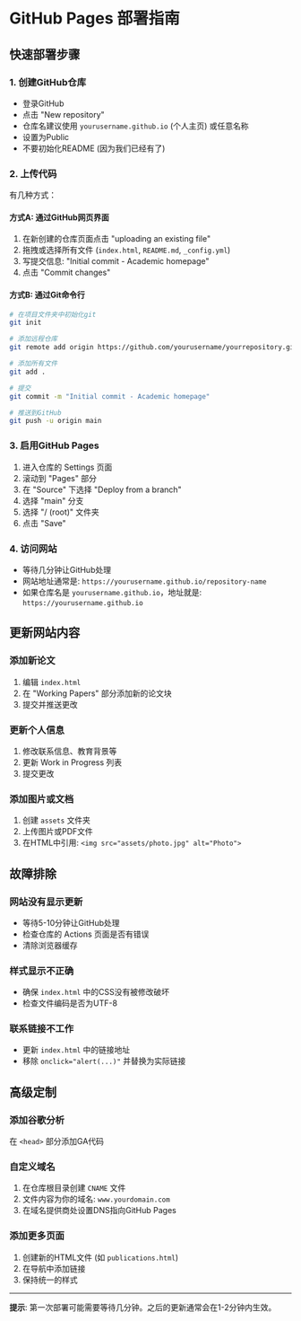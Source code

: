 # GitHub Pages 部署指南

## 快速部署步骤

### 1. 创建GitHub仓库
- 登录GitHub
- 点击 "New repository"
- 仓库名建议使用 `yourusername.github.io` (个人主页) 或任意名称
- 设置为Public
- 不要初始化README (因为我们已经有了)

### 2. 上传代码
有几种方式：

#### 方式A: 通过GitHub网页界面
1. 在新创建的仓库页面点击 "uploading an existing file"
2. 拖拽或选择所有文件 (`index.html`, `README.md`, `_config.yml`)
3. 写提交信息: "Initial commit - Academic homepage"
4. 点击 "Commit changes"

#### 方式B: 通过Git命令行
```bash
# 在项目文件夹中初始化git
git init

# 添加远程仓库
git remote add origin https://github.com/yourusername/yourrepository.git

# 添加所有文件
git add .

# 提交
git commit -m "Initial commit - Academic homepage"

# 推送到GitHub
git push -u origin main
```

### 3. 启用GitHub Pages
1. 进入仓库的 Settings 页面
2. 滚动到 "Pages" 部分
3. 在 "Source" 下选择 "Deploy from a branch"
4. 选择 "main" 分支
5. 选择 "/ (root)" 文件夹
6. 点击 "Save"

### 4. 访问网站
- 等待几分钟让GitHub处理
- 网站地址通常是: `https://yourusername.github.io/repository-name`
- 如果仓库名是 `yourusername.github.io`，地址就是: `https://yourusername.github.io`

## 更新网站内容

### 添加新论文
1. 编辑 `index.html`
2. 在 "Working Papers" 部分添加新的论文块
3. 提交并推送更改

### 更新个人信息
1. 修改联系信息、教育背景等
2. 更新 Work in Progress 列表
3. 提交更改

### 添加图片或文档
1. 创建 `assets` 文件夹
2. 上传图片或PDF文件
3. 在HTML中引用: `<img src="assets/photo.jpg" alt="Photo">`

## 故障排除

### 网站没有显示更新
- 等待5-10分钟让GitHub处理
- 检查仓库的 Actions 页面是否有错误
- 清除浏览器缓存

### 样式显示不正确
- 确保 `index.html` 中的CSS没有被修改破坏
- 检查文件编码是否为UTF-8

### 联系链接不工作
- 更新 `index.html` 中的链接地址
- 移除 `onclick="alert(...)"` 并替换为实际链接

## 高级定制

### 添加谷歌分析
在 `<head>` 部分添加GA代码

### 自定义域名
1. 在仓库根目录创建 `CNAME` 文件
2. 文件内容为你的域名: `www.yourdomain.com`
3. 在域名提供商处设置DNS指向GitHub Pages

### 添加更多页面
1. 创建新的HTML文件 (如 `publications.html`)
2. 在导航中添加链接
3. 保持统一的样式

---

**提示**: 第一次部署可能需要等待几分钟。之后的更新通常会在1-2分钟内生效。
